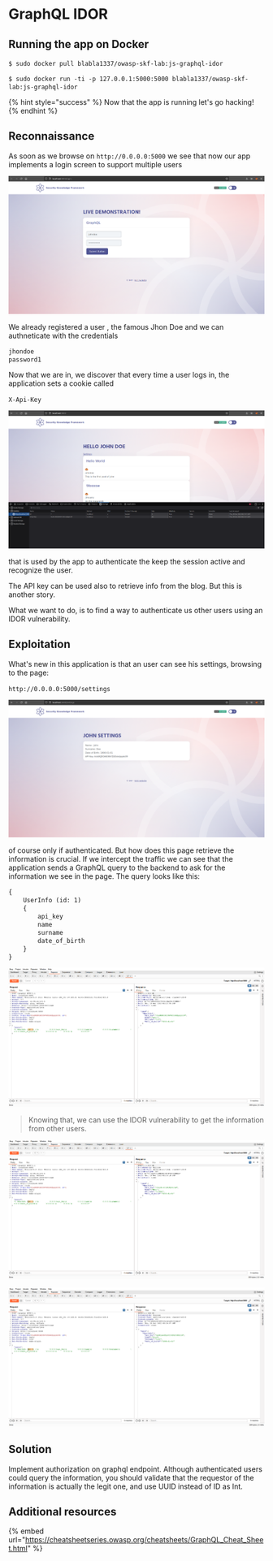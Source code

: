# GraphQL IDOR

## Running the app on Docker

```
$ sudo docker pull blabla1337/owasp-skf-lab:js-graphql-idor
```

```
$ sudo docker run -ti -p 127.0.0.1:5000:5000 blabla1337/owasp-skf-lab:js-graphql-idor
```

{% hint style="success" %}
Now that the app is running let's go hacking!
{% endhint %}

## Reconnaissance

As soon as we browse on `http://0.0.0.0:5000` we see that now our app implements a login screen to support multiple users

![](https://raw.githubusercontent.com/blabla1337/skf-labs/master/.gitbook/assets/nodejs/GraphQL-IDOR/1.png)

We already registered a user , the famous Jhon Doe and we can authneticate with the credentials

```
jhondoe
password1

```

Now that we are in, we discover that every time a user logs in, the application sets a cookie called

`X-Api-Key`

![](https://raw.githubusercontent.com/blabla1337/skf-labs/master/.gitbook/assets/nodejs/GraphQL-IDOR/2.png)

that is used by the app to authenticate the keep the session active and recognize the user.

The API key can be used also to retrieve info from the blog. But this is another story.

What we want to do, is to find a way to authenticate us other users using an IDOR vulnerability.

## Exploitation

What's new in this application is that an user can see his settings, browsing to the page:

`http://0.0.0.0:5000/settings`

![](https://raw.githubusercontent.com/blabla1337/skf-labs/master/.gitbook/assets/nodejs/GraphQL-IDOR/3.png)

of course only if authenticated. But how does this page retrieve the information is crucial. If we intercept the traffic we can see that the application sends a GraphQL query to the backend to ask for the information we see in the page. The query looks like this:

```
{
    UserInfo (id: 1)
    {
        api_key
        name
        surname
        date_of_birth
    }
}

```

![](https://raw.githubusercontent.com/blabla1337/skf-labs/master/.gitbook/assets/nodejs/GraphQL-IDOR/4.png)

> Knowing that, we can use the IDOR vulnerability to get the information from other users.

![](https://raw.githubusercontent.com/blabla1337/skf-labs/master/.gitbook/assets/nodejs/GraphQL-IDOR/5.png)

![](https://raw.githubusercontent.com/blabla1337/skf-labs/master/.gitbook/assets/nodejs/GraphQL-IDOR/6.png)

## Solution

Implement authorization on graphql endpoint. Although authenticated users could query the information, you should validate that the requestor of the information is actually the legit one, and use UUID instead of ID as Int.

## Additional resources

{% embed url="https://cheatsheetseries.owasp.org/cheatsheets/GraphQL_Cheat_Sheet.html" %}
